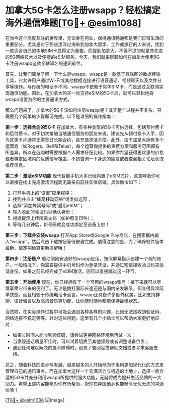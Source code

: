 # 加拿大5G卡怎么注册wsapp？轻松搞定海外通信难题[[TG💪+ @esim1088](https://t.me/s/esim1088)]

在当今这个高度互联的世界里，无论身在何处，保持通讯畅通都是我们日常生活的重要部分。尤其是对于那些漂洋过海来到加拿大留学、工作或旅行的人来说，找到一款适合自己的本地SIM卡显得尤为重要。而提到加拿大，不得不提的就是其先进的5G网络技术以及便捷的eSIM服务。今天，我们就来聊聊如何在加拿大使用5G卡注册wsapp这款全球知名的通讯软件。

首先，让我们简单了解一下什么是wsapp。wsapp是一款基于互联网的数据传输工具，它允许用户通过Wi-Fi或其他数据连接进行语音通话、视频聊天以及文件分享等操作。与传统的电话卡不同，wsapp不依赖于实体SIM卡，而是通过互联网实现通信功能。因此，在加拿大购买一张支持eSIM的5G卡后，就可以轻松地将wsapp设置为你的主要通讯方式。

那么问题来了，加拿大的5G卡该如何注册wsapp呢？其实整个过程并不复杂，只需要几个简单的步骤即可完成。以下是详细的操作指南：

**第一步：选择合适的5G卡**
在加拿大，有多种类型的5G卡可供选择，包括预付费卡和后付费卡。对于初次接触当地通信服务的朋友来说，建议先从预付费卡入手，因为这类卡片通常无需签订长期合约，且充值灵活方便。此外，由于加拿大拥有多个运营商（如Rogers、Bell和Telus），每个运营商提供的资费方案和服务范围都有所差异，所以在选购时需要根据个人需求仔细比较。如果你希望获得更优惠的价格或者特定区域内的优质信号覆盖，不妨咨询一下身边的朋友或者查阅相关论坛获取推荐信息。

**第二步：激活eSIM功能**
现代智能手机大多已经内置了eSIM芯片，这意味着你可以直接在线上完成激活流程而无需亲自前往实体店铺。具体做法如下：
1. 打开手机上的“设置”应用程序；
2. 找到并点击“蜂窝移动网络”或类似选项；
3. 选择“添加蜂窝号码”或“启用eSIM”；
4. 输入收到的验证码以确认身份；
5. 根据提示上传所需文档（如护照复印件）；
6. 等待几分钟后，新号码就会成功绑定至设备上啦！

**第三步：下载并安装wsapp**
打开App Store或Google Play商店，在搜索框内输入“wsapp”，然后点击下载按钮等待安装完成。值得注意的是，为了确保软件版本最新，请定期检查更新提醒哦！

**第四步：注册账户**
启动刚刚安装好的wsapp应用，按照屏幕指示创建一个新的账户。一般情况下，你需要提供手机号码作为登录凭证，并通过短信接收验证码来验证身份。如果之前已经完成了eSIM激活，则可以直接跳过这一环节。

**第五步：开始使用**
现在，你已经拥有了一个可用的wsapp账号！接下来就可以尽情享受它带来的便利了。无论是拨打国际长途还是与国内亲友联系，都变得异常简单快捷。而且相较于传统电话卡而言，wsapp还具备许多额外优势，比如支持群聊、语音留言以及高清音质等功能，让你随时随地都能保持最佳状态。

当然啦，在实际操作过程中可能会遇到各种各样的问题，比如无法接收到验证码、网络连接不稳定等等。针对这些问题，这里有几个小贴士可以帮助大家更好地应对：
- 如果长时间未能收到验证码，请尝试更换网络环境后再试一次；
- 当发现通话质量不佳时，可以试着切换至其他频段或者调整设备位置；
- 遇到任何难以解决的技术障碍时，别忘了查阅官方帮助文档或者寻求客服支持。

总之，随着科技的进步与发展，越来越多的人开始倾向于采用更加现代化的方式来管理自己的通讯事务。而在加拿大这样一个充满活力与机遇的土地上，选择一款合适的5G卡并充分利用wsapp所提供的强大功能，无疑将成为提升生活品质的一大助力。希望上述内容能够对你有所帮助，祝你在异国他乡也能畅享无忧无虑的沟通体验！

[[TG💪+ @esim1088](https://t.me/s/esim1088) ![Image](https://i.postimg.cc/4NQfJmqS/Snipaste-2025-05-13-00-14-12.png)]